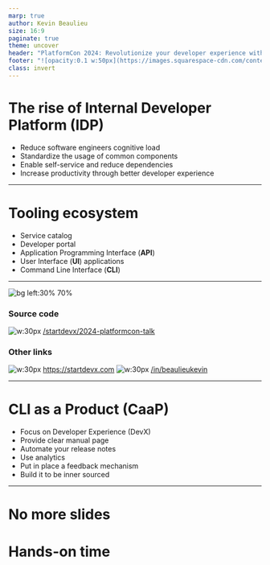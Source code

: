 ```yaml
---
marp: true
author: Kevin Beaulieu
size: 16:9
paginate: true
theme: uncover
header: "PlatformCon 2024: Revolutionize your developer experience with an in-house CLI"
footer: "![opacity:0.1 w:50px](https://images.squarespace-cdn.com/content/v1/65f0af1cca431850743ab559/b9009d3e-f159-4bb4-a8e4-26aa83d0cbbb/favicon.ico)"
class: invert
---
```


# The rise of Internal Developer Platform (IDP)
* Reduce software engineers cognitive load
* Standardize the usage of common components
* Enable self-service and reduce dependencies
* Increase productivity through better developer experience

---

# Tooling ecosystem
* Service catalog
* Developer portal
* Application Programming Interface (**API**)
* User Interface (**UI**) applications
* Command Line Interface (**CLI**)

---

![bg left:30% 70%](https://cache.sessionize.com/image/4282-400o400o2-nTPykVCbcYcGMzfdwTrMsW.jpg)

### Source code
![w:30px](https://cdn3.iconfinder.com/data/icons/inficons/512/github.png) [/startdevx/2024-platformcon-talk](https://github.com/startdevx/2024-platformcon-talk)

### Other links
![w:30px](https://images.squarespace-cdn.com/content/v1/65f0af1cca431850743ab559/b9009d3e-f159-4bb4-a8e4-26aa83d0cbbb/favicon.ico) https://startdevx.com
![w:30px](https://cdn2.iconfinder.com/data/icons/social-media-2285/512/1_Linkedin_unofficial_colored_svg-512.png) [/in/beaulieukevin](https://www.linkedin.com/in/beaulieukevin)

---

# CLI as a Product (CaaP)
* Focus on Developer Experience (DevX)
* Provide clear manual page
* Automate your release notes
* Use analytics
* Put in place a feedback mechanism
* Build it to be inner sourced

---

# No more slides
# Hands-on time
